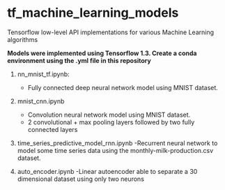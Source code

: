 # tf_machine_learning_models
Tensorflow low-level API implementations for various Machine Learning algorithms

**Models were implemented using Tensorflow 1.3. Create a conda environment using the .yml file in this repository**

1. nn_mnist_tf.ipynb:
   - Fully connected deep neural network model using MNIST dataset.

2. mnist_cnn.ipynb
   - Convolution neural network model using MNIST dataset.
   - 2 convolutional + max pooling layers followed by two fully connected layers

3. time_series_predictive_model_rnn.ipynb
   -Recurrent neural network to model some time series data using the monthly-milk-production.csv dataset.

4. auto_encoder.ipynb
   -Linear autoencoder able to separate a 30 dimensional dataset using only two neurons
